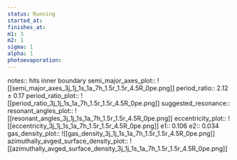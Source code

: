 ```yaml
---
status: Running
started_at: 
finishes_at: 
m1: 3
m2: 1
sigma: 1
alpha: 1
photoevaporation: 
---
```


notes:: hits inner boundary
semi_major_axes_plot:: ![[semi_major_axes_3j_1j_1s_1a_7h_1.5r_1.5r_4.5R_0pe.png]]
period_ratio:: 2.12 ± 0.17
period_ratio_plot:: ![[period_ratio_3j_1j_1s_1a_7h_1.5r_1.5r_4.5R_0pe.png]]
suggested_resonance:: 
resonant_angles_plot:: ![[resonant_angles_3j_1j_1s_1a_7h_1.5r_1.5r_4.5R_0pe.png]]
eccentricity_plot:: ![[eccentricity_3j_1j_1s_1a_7h_1.5r_1.5r_4.5R_0pe.png]]
e1:: 0.106
e2:: 0.034
gas_density_plot:: ![[gas_density_3j_1j_1s_1a_7h_1.5r_1.5r_4.5R_0pe.png]]
azimuthally_avged_surface_density_plot:: ![[azimuthally_avged_surface_density_3j_1j_1s_1a_7h_1.5r_1.5r_4.5R_0pe.png]]
